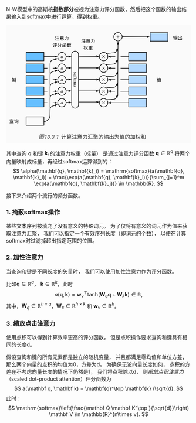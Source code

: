 N-W模型中的高斯核**指数部分**被视为注意力评分函数，然后把这个函数的输出结果输入到softmax中进行运算，得到权重。

![image-20221016211334992](imags/image-20221016211334992.png)

其中查询 $\mathbf{q}$ 和键 $\mathbf{k}_i$ 的注意力权重（标量） 是通过注意力评分函数 $\mathbf{q} \in \mathbb{R}^q$ 将两个向量映射成标量，再经过softmax运算得到的：
$$
\alpha(\mathbf{q}, \mathbf{k}_i) = \mathrm{softmax}(a(\mathbf{q}, \mathbf{k}_i)) = \frac{\exp(a(\mathbf{q}, \mathbf{k}_i))}{\sum_{j=1}^m \exp(a(\mathbf{q}, \mathbf{k}_j))} \in \mathbb{R}.
$$


接下来介绍两个流行的频分函数。

### 1. 掩蔽softmax操作

某些文本序列被填充了没有意义的特殊词元。 为了仅将有意义的词元作为值来获取注意力汇聚， 我们可以指定一个有效序列长度（即词元的个数）， 以便在计算softmax时过滤掉超出指定范围的位置。

### 2. 加性注意力

当查询和键是不同长度的矢量时， 我们可以使用加性注意力作为评分函数。

比如$\mathbf{q} \in \mathbb{R}^q$， $\mathbf{k} \in \mathbb{R}^k$，此时
$$
a(\mathbf q, \mathbf k) = \mathbf w_v^\top \text{tanh}(\mathbf W_q\mathbf q + \mathbf W_k \mathbf k) \in \mathbb{R},
$$
其中，$\mathbf W_q\in\mathbb R^{h\times q}$，$\mathbf W_k\in\mathbb R^{h\times k}$ 和 $\mathbf w_v\in\mathbb R^{h}$。

### 3. 缩放点击注意力

使用点积可以得到计算效率更高的评分函数， 但是点积操作要求查询和键具有相同的长度d。

假设查询和键的所有元素都是独立的随机变量， 并且都满足零均值和单位方差， 那么两个向量的点积的均值为0，方差为d。 为确保无论向量长度如何， 点积的方差在不考虑向量长度的情况下仍然是1， 我们将点积除以d， 则*缩放点积注意力*（scaled dot-product attention）评分函数为
$$
a(\mathbf q, \mathbf k) = \mathbf{q}^\top \mathbf{k}  /\sqrt{d}.
$$
此时：
$$
\mathrm{softmax}\left(\frac{\mathbf Q \mathbf K^\top }{\sqrt{d}}\right) \mathbf V \in \mathbb{R}^{n\times v}.
$$
